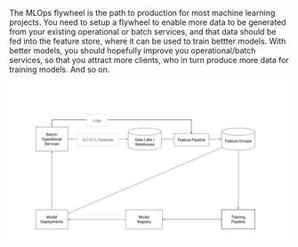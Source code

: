 The MLOps flywheel is the path to production for most machine learning projects.
You need to setup a flywheel to enable more data to be generated from your existing operational or batch services, and that data should be fed into the feature store, where it can be used to train bettter models. With better models, you should hopefully improve you operational/batch services, so that you attract more clients, who in turn produce more data for training models. And so on. 

<img src="../../../assets/images/concepts/mlops/flywheel.svg">


